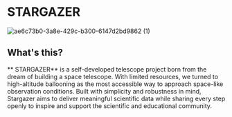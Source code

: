 # STARGAZER
![ae6c73b0-3a8e-429c-b300-6147d2bd9862 (1)](https://github.com/user-attachments/assets/ce5d9f2d-751d-4a84-be54-02f2e2ecabba)

## What's this?  
** STARGAZER** is a self-developed telescope project born from the dream of building a space telescope. 
With limited resources, we turned to high-altitude ballooning as the most accessible way to approach space-like observation conditions. 
Built with simplicity and robustness in mind, Stargazer aims to deliver meaningful scientific data while sharing every step openly to inspire and support the scientific and educational community.
